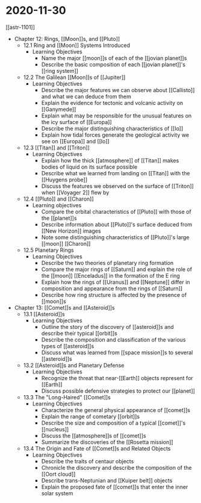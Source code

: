 # 2020-11-30

[[astr-1101]]

- Chapter 12: Rings, [[Moon]]s, and [[Pluto]]
  - 12.1 Ring and [[Moon]] Systems Introduced
    - Learning Objectives
      - Name the major [[moon]]s of each of the [[jovian planet]]s
      - Describe the basic composition of each [[jovian planet]]'s [[ring system]]
  - 12.2 The Galilean [[Moon]]s of [[Jupiter]]
    - Learning Objectives
      - Describe the major features we can observe about [[Callisto]] and what we can deduce from them
      - Explain the evidence for tectonic and volcanic activity on [[Ganymede]]
      - Explain what may be responsible for the unusual features on the icy surface of [[Europa]]
      - Describe the major distinguishing characteristics of [[Io]]
      - Explain how tidal forces generate the geological activity we see on [[Europa]] and [[Io]]
  - 12.3 [[Titan]] and [[Triton]]
    - Learning Objectives
      - Explain how the thick [[atmosphere]] of [[Titan]] makes bodies of liquid on its surface possible
      - Describe what we learned from landing on [[Titan]] with the [[Huygens probe]]
      - Discuss the features we observed on the surface of [[Triton]] when [[Voyager 2]] flew by
  - 12.4 [[Pluto]] and [[Charon]]
    - Learning objectives
      - Compare the orbital characteristics of [[Pluto]] with those of the [[planet]]s
      - Describe information about [[Pluto]]'s surface deduced from [[New Horizon]] images
      - Note some distinguishing characteristics of [[Pluto]]'s large [[moon]] [[Charon]]
  - 12.5 Planetary Rings
    - Learning Objectives
      - Describe the two theories of planetary ring formation
      - Compare the major rings of [[Saturn]] and explain the role of the [[moon]] [[Enceladus]] in the formation of the E ring
      - Explain how the rings of [[Uranus]] and [[Neptune]] differ in composition and appearance from the rings of [[Saturn]]
      - Describe how ring structure is affected by the presence of [[moon]]s
- Chapter 13: [[Comet]]s and [[Asteroid]]s
  - 13.1 [[Asteroid]]s
    - Learning Objectives
      - Outline the story of the discovery of [[asteroid]]s and describe their typical [[orbit]]s
      - Describe the composition and classification of the various types of [[asteroid]]s
      - Discuss what was learned from [[space mission]]s to several [[asteroid]]s
  - 13.2 [[Asteroid]]s and Planetary Defense
    - Learning Objectives
      - Recognize the threat that near-[[Earth]] objects represent for [[Earth]]
      - Discuss possible defensive strategies to protect our [[planet]]
  - 13.3 The "Long-Haired" [[Comet]]s
    - Learning Objectives
      - Characterize the general physical appearance of [[comet]]s
      - Explain the range of cometary [[orbit]]s
      - Describe the size and composition of a typical [[comet]]'s [[nucleus]]
      - Discuss the [[atmosphere]]s of [[comet]]s
      - Summarize the discoveries of the [[Rosetta mission]]
  - 13.4 The Origin and Fate of [[Comet]]s and Related Objects
    - Learning Objectives
      - Describe the traits of centaur objects
      - Chronicle the discovery and describe the composition of the [[Oort cloud]]
      - Describe trans-Neptunian and [[Kuiper belt]] objects
      - Explain the proposed fate of [[comet]]s that enter the inner solar system

